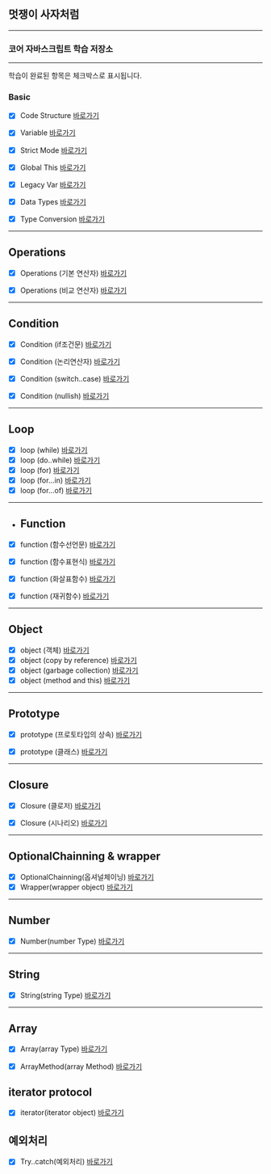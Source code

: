 ## 멋쟁이 사자처럼

---

### 코어 자바스크립트 학습 저장소

---

학습이 완료된 항목은 체크박스로 표시됩니다.

### Basic

- [x] Code Structure [바로가기](./client/chapter/core/01.codeStructure.js)
- [x] Variable [바로가기](./client/chapter/core/02.variables.js)
- [x] Strict Mode [바로가기](./client/chapter/core/03.strictMode.js)
- [x] Global This [바로가기](./client/chapter/core/04.globalThis.js)
- [x] Legacy Var [바로가기](./client/chapter/core/05.legacyVar.js)
- [x] Data Types [바로가기](./client/chapter/core/06.dataTypes.js)
- [x] Type Conversion [바로가기](./client/chapter/core/07.typeConversion.js)


---

## Operations
- [x] Operations (기본 연산자) [바로가기](./client/chapter/core/08-1.operation.js)
- [x] Operations (비교 연산자) [바로가기](./client/chapter/core/08-2.operation.js)


---
## Condition
- [x] Condition (if조건문) [바로가기](./client/chapter/core/09-1.conditions.js)
- [x] Condition (논리연산자) [바로가기](./client/chapter/core/09-2.conditions.js)
- [x] Condition (switch..case) [바로가기](./client/chapter/core/09-3.conditions.js)
- [x] Condition (nullish) [바로가기](./client/chapter/core/09-4.conditions.js)


---
## Loop
- [x] loop (while) [바로가기](./client/chapter/core/10-1.loop.js)
- [x] loop (do..while) [바로가기](./client/chapter/core/10-2.loop.js)
- [x] loop (for) [바로가기](./client/chapter/core/10-3.loop.js)
- [x] loop (for...in) [바로가기](./client/chapter/core/10-4.loop.js)
- [x] loop (for...of) [바로가기](./client/chapter/core/10-5.loop.js)
  
---
- ## Function
- [x] function (함수선언문) [바로가기](./client/chapter/core/11-1.function.js)
- [x] function (함수표현식) [바로가기](./client/chapter/core/11-2.function.js)
- [x] function (화살표함수) [바로가기](./client/chapter/core/11-3.function.js)
- [x] function (재귀함수) [바로가기](./client/chapter/core/11-4.function.js)


---

## Object
- [x] object (객체) [바로가기](./client/chapter/core/12-1.object.js)
- [x] object (copy by reference) [바로가기](./client/chapter/core/12-2.object.js)
- [x] object (garbage collection) [바로가기](./client/chapter/core/12-3.object.js)
- [x] object (method and this) [바로가기](./client/chapter/core/12-4.object.js)
- ---
## Prototype
- [x] prototype (프로토타입의 상속) [바로가기](./client/chapter/core/13.prototype.js)
- [x] prototype (클래스) [바로가기](./client/chapter/core/13.classes.js)


---
## Closure
- [x] Closure (클로저) [바로가기](./client/chapter/core/14-1.closure.js)
- [x] Closure (시나리오) [바로가기](./client/chapter/core/14-2.closure.js)



---
## OptionalChainning & wrapper
- [x] OptionalChainning(옵셔널체이닝) [바로가기](./client/chapter/core/15.Optional.js)
- [x] Wrapper(wrapper object) [바로가기](./client/chapter/core/16.wrapper.js)

---
## Number
- [x] Number(number Type) [바로가기](./client/chapter/core/17.number.js)
---
## String
- [x] String(string Type) [바로가기](./client/chapter/core/18.string.js)
---
## Array
- [x] Array(array Type) [바로가기](./client/chapter/core/19.array.js)
- [x] ArrayMethod(array Method) [바로가기](./client/chapter/core/20.arrayMethod.js)


## iterator protocol
- [x] iterator(iterator object) [바로가기](./client/chapter/core/21.iterator.js)


## 예외처리
- [x] Try..catch(예외처리) [바로가기](./client/chapter/core/22.tryCatch.js)